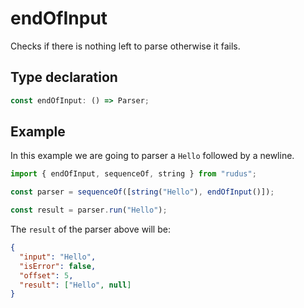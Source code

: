 # endOfInput

Checks if there is nothing left to parse otherwise it fails.

## Type declaration

```ts
const endOfInput: () => Parser;
```

## Example

In this example we are going to parser a `Hello` followed by a newline.

```ts
import { endOfInput, sequenceOf, string } from "rudus";

const parser = sequenceOf([string("Hello"), endOfInput()]);

const result = parser.run("Hello");
```

The `result` of the parser above will be:

```json
{
  "input": "Hello",
  "isError": false,
  "offset": 5,
  "result": ["Hello", null]
}
```
